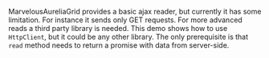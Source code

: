 MarvelousAureliaGrid provides a basic ajax reader, but currently it has some limitation. For instance it sends only GET requests.
For more advanced reads a third party library is needed. This demo shows how to use `HttpClient`, but it could be any other
library. The only prerequisite is that `read` method needs to return a promise with data from server-side.